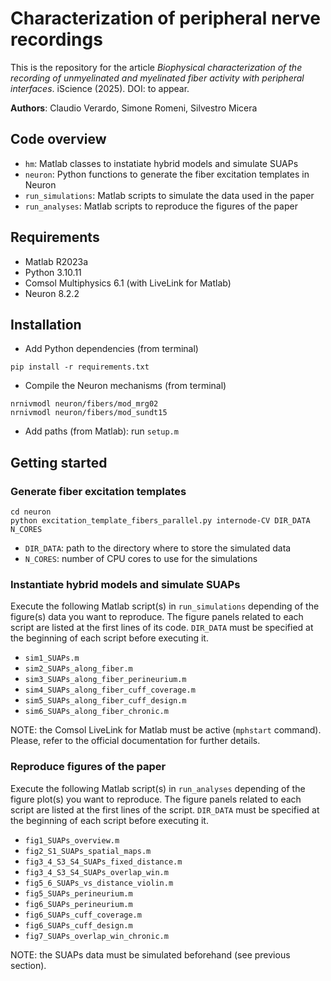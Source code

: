 # Characterization of peripheral nerve recordings

This is the repository for the article *Biophysical characterization of the recording of unmyelinated and myelinated fiber activity with peripheral interfaces*. iScience (2025). DOI: to appear.

**Authors**: Claudio Verardo, Simone Romeni, Silvestro Micera

## Code overview
* `hm`: Matlab classes to instatiate hybrid models and simulate SUAPs
* `neuron`: Python functions to generate the fiber excitation templates in Neuron
* `run_simulations`: Matlab scripts to simulate the data used in the paper
* `run_analyses`: Matlab scripts to reproduce the figures of the paper

## Requirements
* Matlab R2023a
* Python 3.10.11
* Comsol Multiphysics 6.1 (with LiveLink for Matlab)
* Neuron 8.2.2

## Installation
* Add Python dependencies (from terminal)
```
pip install -r requirements.txt
```
* Compile the Neuron mechanisms (from terminal)
```
nrnivmodl neuron/fibers/mod_mrg02
nrnivmodl neuron/fibers/mod_sundt15
```
* Add paths (from Matlab): run `setup.m`

## Getting started

### Generate fiber excitation templates
```
cd neuron
python excitation_template_fibers_parallel.py internode-CV DIR_DATA N_CORES
```
* `DIR_DATA`: path to the directory where to store the simulated data
* `N_CORES`: number of CPU cores to use for the simulations

### Instantiate hybrid models and simulate SUAPs
Execute the following Matlab script(s) in `run_simulations` depending of the figure(s) data you want to reproduce. The figure panels related to each script are listed at the first lines of its code. `DIR_DATA` must be specified at the beginning of each script before executing it.

* `sim1_SUAPs.m`
* `sim2_SUAPs_along_fiber.m`
* `sim3_SUAPs_along_fiber_perineurium.m`
* `sim4_SUAPs_along_fiber_cuff_coverage.m`
* `sim5_SUAPs_along_fiber_cuff_design.m`
* `sim6_SUAPs_along_fiber_chronic.m`

NOTE: the Comsol LiveLink for Matlab must be active (`mphstart` command). Please, refer to the official documentation for further details.

### Reproduce figures of the paper
Execute the following Matlab script(s) in `run_analyses` depending of the figure plot(s) you want to reproduce. The figure panels related to each script are listed at the first lines of the script. `DIR_DATA` must be specified at the beginning of each script before executing it.

* `fig1_SUAPs_overview.m`
* `fig2_S1_SUAPs_spatial_maps.m`
* `fig3_4_S3_S4_SUAPs_fixed_distance.m`
* `fig3_4_S3_S4_SUAPs_overlap_win.m`
* `fig5_6_SUAPs_vs_distance_violin.m`
* `fig5_SUAPs_perineurium.m`
* `fig6_SUAPs_perineurium.m`
* `fig6_SUAPs_cuff_coverage.m`
* `fig6_SUAPs_cuff_design.m`
* `fig7_SUAPs_overlap_win_chronic.m`

NOTE: the SUAPs data must be simulated beforehand (see previous section).